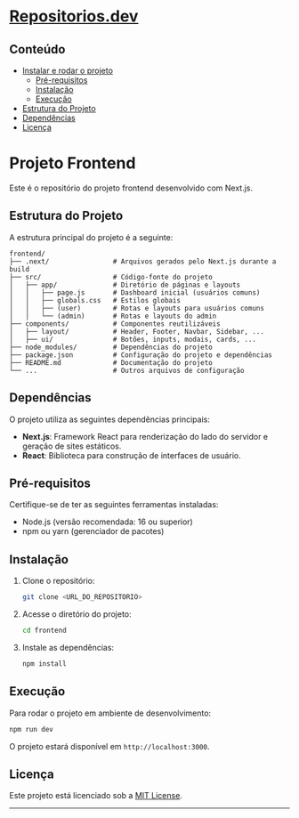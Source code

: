 # [Repositorios.dev](www.repositorios.dev)
## Conteúdo

- [Instalar e rodar o projeto](#instalar-e-rodar-o-projeto)
  - [Pré-requisitos](#pré-requisitos)
  - [Instalação](#instalação)
  - [Execução](#execução)
- [Estrutura do Projeto](#estrutura-do-projeto)
- [Dependências](#dependências)
- [Licença](#licença)
# Projeto Frontend

Este é o repositório do projeto frontend desenvolvido com Next.js.

## Estrutura do Projeto

A estrutura principal do projeto é a seguinte:

```
frontend/
├── .next/                # Arquivos gerados pelo Next.js durante a build
├── src/                  # Código-fonte do projeto
│   ├── app/              # Diretório de páginas e layouts
│   │   ├── page.js       # Dashboard inicial (usuários comuns)
│   │   ├── globals.css   # Estilos globais
│   │   ├── (user)        # Rotas e layouts para usuários comuns
│   │   └── (admin)       # Rotas e layouts do admin
├── components/           # Componentes reutilizáveis
│   ├── layout/           # Header, Footer, Navbar, Sidebar, ...
│   ├── ui/               # Botões, inputs, modais, cards, ...
├── node_modules/         # Dependências do projeto
├── package.json          # Configuração do projeto e dependências
├── README.md             # Documentação do projeto
└── ...                   # Outros arquivos de configuração
```

## Dependências

O projeto utiliza as seguintes dependências principais:

- **Next.js**: Framework React para renderização do lado do servidor e geração de sites estáticos.
- **React**: Biblioteca para construção de interfaces de usuário.

## Pré-requisitos

Certifique-se de ter as seguintes ferramentas instaladas:

- Node.js (versão recomendada: 16 ou superior)
- npm ou yarn (gerenciador de pacotes)

## Instalação

1. Clone o repositório:
   ```bash
   git clone <URL_DO_REPOSITORIO>
   ```

2. Acesse o diretório do projeto:
   ```bash
   cd frontend
   ```

3. Instale as dependências:
   ```bash
   npm install
   ```

## Execução

Para rodar o projeto em ambiente de desenvolvimento:

```bash
npm run dev
```

O projeto estará disponível em `http://localhost:3000`.

## Licença

Este projeto está licenciado sob a [MIT License](LICENSE).

---
